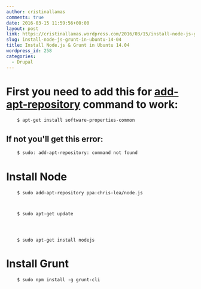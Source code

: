 ```yaml
---
author: cristinallamas
comments: true
date: 2016-03-15 11:59:56+00:00
layout: post
link: https://cristinallamas.wordpress.com/2016/03/15/install-node-js-grunt-in-ubuntu-14-04/
slug: install-node-js-grunt-in-ubuntu-14-04
title: Install Node.js & Grunt in Ubuntu 14.04
wordpress_id: 258
categories:
  - Drupal
---
```


# First you need to add this for [add-apt-repository](http://manpages.ubuntu.com/manpages/natty/man1/add-apt-repository.1.html) command to work:

```bash
    $ apt-get install software-properties-common
```

## If not you'll get this error:

```bash
    $ sudo: add-apt-repository: command not found
```

# Install Node

```
    $ sudo add-apt-repository ppa:chris-lea/node.js



    $ sudo apt-get update




    $ sudo apt-get install nodejs
```

# Install Grunt

```
    $ sudo npm install -g grunt-cli
```

